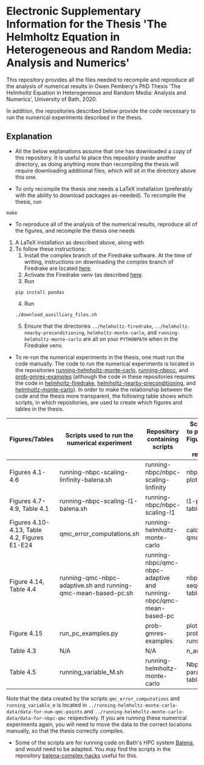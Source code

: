 # Electronic Supplementary Information for the Thesis 'The Helmholtz Equation in Heterogeneous and Random Media: Analysis and Numerics'

This repository provides all the files needed to recompile and reproduce all the analysis of numerical results in Owen Pembery's PhD Thesis 'The Helmholtz Equation in Heterogeneous and Random Media: Analysis and Numerics', University of Bath, 2020.

In addition, the repositories described below provide the code necessary to run the numerical experiments described in the thesis.

## Explanation

* All the below explanations assume that one has downloaded a copy of this repository. It is useful to place this repository inside another directory, as doing anything more than recompiling the thesis will require downloading additional files, which will sit in the directory above this one.

* To only recompile the thesis one needs a LaTeX installation (preferably with the ability to download packages as-needed). To recompile the thesis, run
```
make
```

* To reproduce all of the analysis of the numerical results, reproduce all of the figures, and recompile the thesis one needs
1. A LaTeX installation as described above, along with
2. To follow these instructions:
   1. Install the complex branch of the Firedrake software. At the time of writing, instructions on downloading the complex branch of Firedrake are located [here](https://github.com/firedrakeproject/firedrake/projects/4#card-13363715).
   2. Activate the Firedrake venv (as described [here](https://www.firedrakeproject.org/download.html).
   3. Run
   ```
   pip install pandas
   ```
   4. Run
   ```
   ./download_auxilliary_files.sh
   ```
   5. Ensure that the directories `../helmholtz-firedrake`, `../helmholtz-nearby-preconditioning`, `helmholtz-monte-carlo`, and `running-helmholtz-monte-carlo` are all on your `PYTHONPATH` when in the Firedrake venv.

* To re-run the numerical experiments in the thesis, one must run the code manually. The code to run the numerical experiments is located in the repositories [running-helmholtz-monte-carlo](), [running-nbpcc](), and [prob-gmres-examples]() (although the code in these repositories requires the code in [helmholtz-firedrake](), [helmholtz-nearby-preconditioning](), and [helmholtz-monte-carlo]()). In order to make the relationship between the code and the thesis more transparent, the following table shows which scripts, in which repositories, are used to create which figures and tables in the thesis.

| Figures/Tables | Scripts used to run the numerical experiment | Repository containing scripts |Scripts used to produce the Figures/Tables (in this repository)|
|----------------|----------------------------------------------|-------------------------------|---------------------------------------------------------------|
|Figures 4.1-4.6|running-nbpc-scaling-linfinity-balena.sh|running-nbpc/nbpc-scaling-linfinity|nbpc-linfinity-plots.py|
|Figures 4.7-4.9, Table 4.1|running-nbpc-scaling-l1-balena.sh|running-nbpc/nbpc-scaling-l1|l1-plot-and-table.py|
|Figures 4.10-4.13, Table 4.2, Figures E1-E24|qmc_error_computations.sh|running-helmholtz-monte-carlo|calculate-qmc-error|
|Figure 4.14, Table 4.4|running-qmc-nbpc-adaptive.sh and running-qmc-mean-based-pc.sh|running-nbpc/qmc-nbpc-adaptive and running-nbpc/qmc-mean-based-pc|nbpc-qmc-sequential-table.py|
|Figure 4.15|run_pc_examples.py|prob-gmres-examples|plot-probabilistic-runs.py|
|Table 4.3|N/A|N/A|n_actual.py|
|Table 4.5|running_variable_M.sh|running-helmholtz-monte-carlo|Nbpc-qmc-parallel-table.py|

Note that the data  created by the scripts `qmc_error_computations` and `running_variable_m` is located in `../running-helmholtz-monte-carlo-data/data-for-num-qmc-points` and `../running-helmholtz-monte-carlo-data/data-for-nbpc-qmc` respectively. If you are running these numerical experiments again, you will need to move the data to the correct locations manually, so that the thesis correctly compiles.

* Some of the scripts are for running code on Bath's HPC system [Balena](), and would need to be adapted. You may find the scripts in the repository [balena-complex-hacks]() useful for this.













